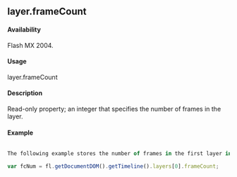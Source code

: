 ## layer.frameCount

#### Availability

Flash MX 2004.

#### Usage

layer.frameCount

#### Description

Read-only property; an integer that specifies the number of frames in the layer.

#### Example

```javascript

The following example stores the number of frames in the first layer in the fcNum variable:

var fcNum = fl.getDocumentDOM().getTimeline().layers[0].frameCount; 
```
